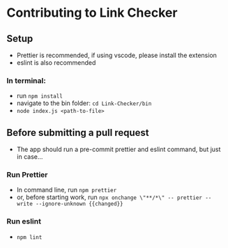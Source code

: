 # Contributing to Link Checker

## Setup

-   Prettier is recommended, if using vscode, please install the extension
-   eslint is also recommended

### In terminal:

-   run `npm install`
-   navigate to the bin folder: `cd Link-Checker/bin`
-   `node index.js <path-to-file>`

## Before submitting a pull request

-   The app should run a pre-commit prettier and eslint command, but just in case...

### Run Prettier

-   In command line, run `npm prettier`
-   or, before starting work, run `npx onchange \"**/*\" -- prettier --write --ignore-unknown {{changed}}`

### Run eslint

-   `npm lint`
